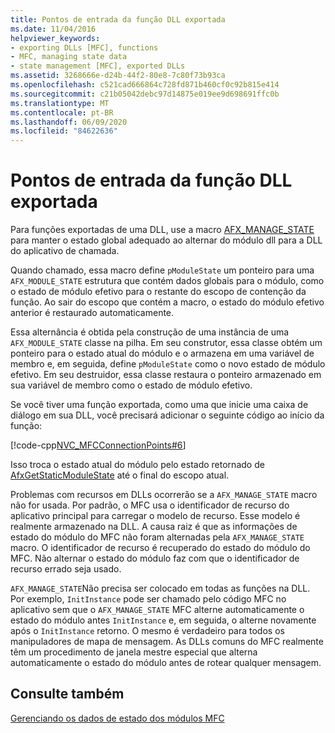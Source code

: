 ```yaml
---
title: Pontos de entrada da função DLL exportada
ms.date: 11/04/2016
helpviewer_keywords:
- exporting DLLs [MFC], functions
- MFC, managing state data
- state management [MFC], exported DLLs
ms.assetid: 3268666e-d24b-44f2-80e8-7c80f73b93ca
ms.openlocfilehash: c521cad666864c728fd871b460cf0c92b815e414
ms.sourcegitcommit: c21b05042debc97d14875e019ee9d698691ffc0b
ms.translationtype: MT
ms.contentlocale: pt-BR
ms.lasthandoff: 06/09/2020
ms.locfileid: "84622636"
---
```

# <a name="exported-dll-function-entry-points"></a>Pontos de entrada da função DLL exportada

Para funções exportadas de uma DLL, use a macro [AFX_MANAGE_STATE](reference/extension-dll-macros.md#afx_manage_state) para manter o estado global adequado ao alternar do módulo dll para a DLL do aplicativo de chamada.

Quando chamado, essa macro define `pModuleState` um ponteiro para uma `AFX_MODULE_STATE` estrutura que contém dados globais para o módulo, como o estado de módulo efetivo para o restante do escopo de contenção da função. Ao sair do escopo que contém a macro, o estado do módulo efetivo anterior é restaurado automaticamente.

Essa alternância é obtida pela construção de uma instância de uma `AFX_MODULE_STATE` classe na pilha. Em seu construtor, essa classe obtém um ponteiro para o estado atual do módulo e o armazena em uma variável de membro e, em seguida, define `pModuleState` como o novo estado de módulo efetivo. Em seu destruidor, essa classe restaura o ponteiro armazenado em sua variável de membro como o estado de módulo efetivo.

Se você tiver uma função exportada, como uma que inicie uma caixa de diálogo em sua DLL, você precisará adicionar o seguinte código ao início da função:

[!code-cpp[NVC_MFCConnectionPoints#6](codesnippet/cpp/exported-dll-function-entry-points_1.cpp)]

Isso troca o estado atual do módulo pelo estado retornado de [AfxGetStaticModuleState](reference/extension-dll-macros.md#afxgetstaticmodulestate) até o final do escopo atual.

Problemas com recursos em DLLs ocorrerão se a `AFX_MANAGE_STATE` macro não for usada. Por padrão, o MFC usa o identificador de recurso do aplicativo principal para carregar o modelo de recurso. Esse modelo é realmente armazenado na DLL. A causa raiz é que as informações de estado do módulo do MFC não foram alternadas pela `AFX_MANAGE_STATE` macro. O identificador de recurso é recuperado do estado do módulo do MFC. Não alternar o estado do módulo faz com que o identificador de recurso errado seja usado.

`AFX_MANAGE_STATE`Não precisa ser colocado em todas as funções na DLL. Por exemplo, `InitInstance` pode ser chamado pelo código MFC no aplicativo sem que o `AFX_MANAGE_STATE` MFC alterne automaticamente o estado do módulo antes `InitInstance` e, em seguida, o alterne novamente após o `InitInstance` retorno. O mesmo é verdadeiro para todos os manipuladores de mapa de mensagem. As DLLs comuns do MFC realmente têm um procedimento de janela mestre especial que alterna automaticamente o estado do módulo antes de rotear qualquer mensagem.

## <a name="see-also"></a>Consulte também

[Gerenciando os dados de estado dos módulos MFC](managing-the-state-data-of-mfc-modules.md)
